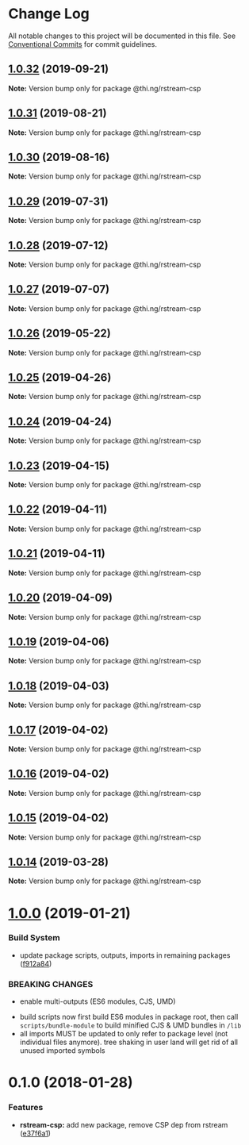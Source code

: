 # Change Log

All notable changes to this project will be documented in this file.
See [Conventional Commits](https://conventionalcommits.org) for commit guidelines.

## [1.0.32](https://github.com/thi-ng/umbrella/compare/@thi.ng/rstream-csp@1.0.31...@thi.ng/rstream-csp@1.0.32) (2019-09-21)

**Note:** Version bump only for package @thi.ng/rstream-csp





## [1.0.31](https://github.com/thi-ng/umbrella/compare/@thi.ng/rstream-csp@1.0.30...@thi.ng/rstream-csp@1.0.31) (2019-08-21)

**Note:** Version bump only for package @thi.ng/rstream-csp





## [1.0.30](https://github.com/thi-ng/umbrella/compare/@thi.ng/rstream-csp@1.0.29...@thi.ng/rstream-csp@1.0.30) (2019-08-16)

**Note:** Version bump only for package @thi.ng/rstream-csp





## [1.0.29](https://github.com/thi-ng/umbrella/compare/@thi.ng/rstream-csp@1.0.28...@thi.ng/rstream-csp@1.0.29) (2019-07-31)

**Note:** Version bump only for package @thi.ng/rstream-csp





## [1.0.28](https://github.com/thi-ng/umbrella/compare/@thi.ng/rstream-csp@1.0.27...@thi.ng/rstream-csp@1.0.28) (2019-07-12)

**Note:** Version bump only for package @thi.ng/rstream-csp





## [1.0.27](https://github.com/thi-ng/umbrella/compare/@thi.ng/rstream-csp@1.0.26...@thi.ng/rstream-csp@1.0.27) (2019-07-07)

**Note:** Version bump only for package @thi.ng/rstream-csp





## [1.0.26](https://github.com/thi-ng/umbrella/compare/@thi.ng/rstream-csp@1.0.25...@thi.ng/rstream-csp@1.0.26) (2019-05-22)

**Note:** Version bump only for package @thi.ng/rstream-csp





## [1.0.25](https://github.com/thi-ng/umbrella/compare/@thi.ng/rstream-csp@1.0.24...@thi.ng/rstream-csp@1.0.25) (2019-04-26)

**Note:** Version bump only for package @thi.ng/rstream-csp





## [1.0.24](https://github.com/thi-ng/umbrella/compare/@thi.ng/rstream-csp@1.0.23...@thi.ng/rstream-csp@1.0.24) (2019-04-24)

**Note:** Version bump only for package @thi.ng/rstream-csp





## [1.0.23](https://github.com/thi-ng/umbrella/compare/@thi.ng/rstream-csp@1.0.22...@thi.ng/rstream-csp@1.0.23) (2019-04-15)

**Note:** Version bump only for package @thi.ng/rstream-csp





## [1.0.22](https://github.com/thi-ng/umbrella/compare/@thi.ng/rstream-csp@1.0.21...@thi.ng/rstream-csp@1.0.22) (2019-04-11)

**Note:** Version bump only for package @thi.ng/rstream-csp





## [1.0.21](https://github.com/thi-ng/umbrella/compare/@thi.ng/rstream-csp@1.0.20...@thi.ng/rstream-csp@1.0.21) (2019-04-11)

**Note:** Version bump only for package @thi.ng/rstream-csp





## [1.0.20](https://github.com/thi-ng/umbrella/compare/@thi.ng/rstream-csp@1.0.19...@thi.ng/rstream-csp@1.0.20) (2019-04-09)

**Note:** Version bump only for package @thi.ng/rstream-csp





## [1.0.19](https://github.com/thi-ng/umbrella/compare/@thi.ng/rstream-csp@1.0.18...@thi.ng/rstream-csp@1.0.19) (2019-04-06)

**Note:** Version bump only for package @thi.ng/rstream-csp





## [1.0.18](https://github.com/thi-ng/umbrella/compare/@thi.ng/rstream-csp@1.0.17...@thi.ng/rstream-csp@1.0.18) (2019-04-03)

**Note:** Version bump only for package @thi.ng/rstream-csp





## [1.0.17](https://github.com/thi-ng/umbrella/compare/@thi.ng/rstream-csp@1.0.16...@thi.ng/rstream-csp@1.0.17) (2019-04-02)

**Note:** Version bump only for package @thi.ng/rstream-csp





## [1.0.16](https://github.com/thi-ng/umbrella/compare/@thi.ng/rstream-csp@1.0.15...@thi.ng/rstream-csp@1.0.16) (2019-04-02)

**Note:** Version bump only for package @thi.ng/rstream-csp





## [1.0.15](https://github.com/thi-ng/umbrella/compare/@thi.ng/rstream-csp@1.0.14...@thi.ng/rstream-csp@1.0.15) (2019-04-02)

**Note:** Version bump only for package @thi.ng/rstream-csp





## [1.0.14](https://github.com/thi-ng/umbrella/compare/@thi.ng/rstream-csp@1.0.13...@thi.ng/rstream-csp@1.0.14) (2019-03-28)

**Note:** Version bump only for package @thi.ng/rstream-csp







# [1.0.0](https://github.com/thi-ng/umbrella/compare/@thi.ng/rstream-csp@0.1.125...@thi.ng/rstream-csp@1.0.0) (2019-01-21)


### Build System

* update package scripts, outputs, imports in remaining packages ([f912a84](https://github.com/thi-ng/umbrella/commit/f912a84))


### BREAKING CHANGES

* enable multi-outputs (ES6 modules, CJS, UMD)

- build scripts now first build ES6 modules in package root, then call
  `scripts/bundle-module` to build minified CJS & UMD bundles in `/lib`
- all imports MUST be updated to only refer to package level
  (not individual files anymore). tree shaking in user land will get rid of
  all unused imported symbols


<a name="0.1.0"></a>
# 0.1.0 (2018-01-28)


### Features

* **rstream-csp:** add new package, remove CSP dep from rstream ([e37f6a1](https://github.com/thi-ng/umbrella/commit/e37f6a1))
